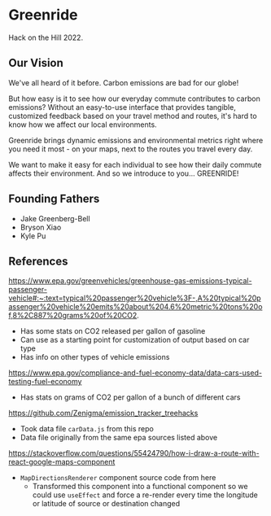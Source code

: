 # Greenride

Hack on the Hill 2022.

## Our Vision

We've all heard of it before. Carbon emissions are bad for our globe!

But how easy is it to see how our everyday commute contributes to carbon emissions? Without an easy-to-use interface that provides tangible, customized feedback based on your travel method and routes, it's hard to know how we affect our local environments.

Greenride brings dynamic emissions and environmental metrics right where you need it most - on your maps, next to the routes you travel every day.

We want to make it easy for each individual to see how their daily commute affects their environment. And so we introduce to you... GREENRIDE!

## Founding Fathers

- Jake Greenberg-Bell
- Bryson Xiao
- Kyle Pu

## References

https://www.epa.gov/greenvehicles/greenhouse-gas-emissions-typical-passenger-vehicle#:~:text=typical%20passenger%20vehicle%3F-,A%20typical%20passenger%20vehicle%20emits%20about%204.6%20metric%20tons%20of,8%2C887%20grams%20of%20CO2.

- Has some stats on CO2 released per gallon of gasoline
- Can use as a starting point for customization of output based on car type
- Has info on other types of vehicle emissions

https://www.epa.gov/compliance-and-fuel-economy-data/data-cars-used-testing-fuel-economy

- Has stats on grams of CO2 per gallon of a bunch of different cars

https://github.com/Zenigma/emission_tracker_treehacks

- Took data file `carData.js` from this repo
- Data file originally from the same epa sources listed above

https://stackoverflow.com/questions/55424790/how-i-draw-a-route-with-react-google-maps-component

- `MapDirectionsRenderer` component source code from here
    - Transformed this component into a functional component so we could use `useEffect` and force a re-render every time the longitude or latitude of source or destination changed
